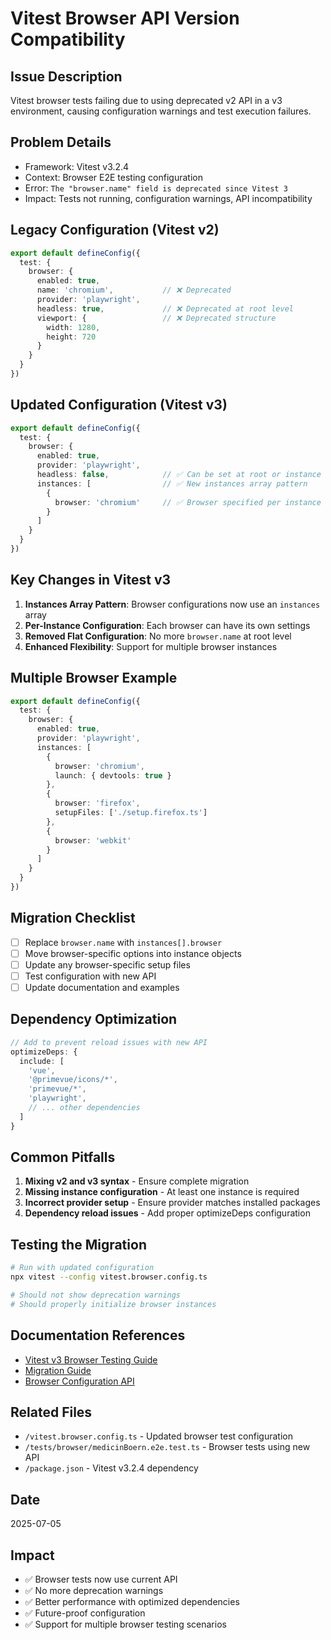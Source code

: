 # Vitest Browser API Version Compatibility

## Issue Description
Vitest browser tests failing due to using deprecated v2 API in a v3 environment, causing configuration warnings and test execution failures.

## Problem Details
- Framework: Vitest v3.2.4
- Context: Browser E2E testing configuration
- Error: `The "browser.name" field is deprecated since Vitest 3`
- Impact: Tests not running, configuration warnings, API incompatibility

## Legacy Configuration (Vitest v2)
```typescript
export default defineConfig({
  test: {
    browser: {
      enabled: true,
      name: 'chromium',           // ❌ Deprecated
      provider: 'playwright',
      headless: true,             // ❌ Deprecated at root level
      viewport: {                 // ❌ Deprecated structure
        width: 1280,
        height: 720
      }
    }
  }
})
```

## Updated Configuration (Vitest v3)
```typescript
export default defineConfig({
  test: {
    browser: {
      enabled: true,
      provider: 'playwright',
      headless: false,            // ✅ Can be set at root or instance level
      instances: [                // ✅ New instances array pattern
        {
          browser: 'chromium'     // ✅ Browser specified per instance
        }
      ]
    }
  }
})
```

## Key Changes in Vitest v3
1. **Instances Array Pattern**: Browser configurations now use an `instances` array
2. **Per-Instance Configuration**: Each browser can have its own settings
3. **Removed Flat Configuration**: No more `browser.name` at root level
4. **Enhanced Flexibility**: Support for multiple browser instances

## Multiple Browser Example
```typescript
export default defineConfig({
  test: {
    browser: {
      enabled: true,
      provider: 'playwright',
      instances: [
        {
          browser: 'chromium',
          launch: { devtools: true }
        },
        {
          browser: 'firefox',
          setupFiles: ['./setup.firefox.ts']
        },
        {
          browser: 'webkit'
        }
      ]
    }
  }
})
```

## Migration Checklist
- [ ] Replace `browser.name` with `instances[].browser`
- [ ] Move browser-specific options into instance objects
- [ ] Update any browser-specific setup files
- [ ] Test configuration with new API
- [ ] Update documentation and examples

## Dependency Optimization
```typescript
// Add to prevent reload issues with new API
optimizeDeps: {
  include: [
    'vue',
    '@primevue/icons/*',
    'primevue/*',
    'playwright',
    // ... other dependencies
  ]
}
```

## Common Pitfalls
1. **Mixing v2 and v3 syntax** - Ensure complete migration
2. **Missing instance configuration** - At least one instance is required
3. **Incorrect provider setup** - Ensure provider matches installed packages
4. **Dependency reload issues** - Add proper optimizeDeps configuration

## Testing the Migration
```bash
# Run with updated configuration
npx vitest --config vitest.browser.config.ts

# Should not show deprecation warnings
# Should properly initialize browser instances
```

## Documentation References
- [Vitest v3 Browser Testing Guide](https://vitest.dev/guide/browser/)
- [Migration Guide](https://vitest.dev/guide/migration.html)
- [Browser Configuration API](https://vitest.dev/config/browser.html)

## Related Files
- `/vitest.browser.config.ts` - Updated browser test configuration
- `/tests/browser/medicinBoern.e2e.test.ts` - Browser tests using new API
- `/package.json` - Vitest v3.2.4 dependency

## Date
2025-07-05

## Impact
- ✅ Browser tests now use current API
- ✅ No more deprecation warnings
- ✅ Better performance with optimized dependencies
- ✅ Future-proof configuration
- ✅ Support for multiple browser testing scenarios